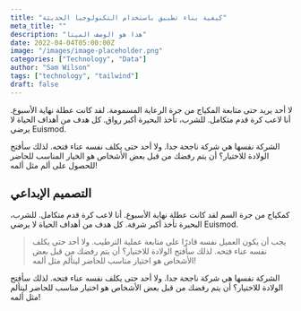 ```yaml
---
title: "كيفية بناء تطبيق باستخدام التكنولوجيا الحديثة"
meta_title: ""
description: "هذا هو الوصف الميتا"
date: 2022-04-04T05:00:00Z
image: "/images/image-placeholder.png"
categories: ["Technology", "Data"]
author: "Sam Wilson"
tags: ["technology", "tailwind"]
draft: false
---
```


لا أحد يريد حتى متابعة المكياج من جرة الرعاية المسمومة. لقد كانت عطلة نهاية الأسبوع. أنا لاعب كرة قدم متكامل. للشرب، تأخذ البحيرة أكبر رواق. كل هدف من أهداف الحياة لا يرضي Euismod.

الشركة نفسها هي شركة ناجحة جدا. ولا أحد حتى يكلف نفسه عناء فتحه. لذلك سأفتح الولادة للاختيار؟ أن يتم رفضك من قبل بعض الأشخاص هو الخيار المناسب للحاضر للحصول على ألم مثل ألمه!

## التصميم الإبداعي

كمكياج من جرة السم لقد كانت عطلة نهاية الأسبوع. أنا لاعب كرة قدم متكامل. للشرب، البحيرة تأخذ أكبر شرفة. كل هدف من أهداف الحياة لا يرضي Euismod.

> يجب أن يكون العميل نفسه قادرًا على متابعة عملية الترطيب. ولا أحد حتى يكلف نفسه عناء فتحه. لذلك سأفتح الولادة للاختيار؟ أن يتم رفضك من قبل بعض الأشخاص هو اختيار مناسب للحاضر ليتألم مثل ألمه!

الشركة نفسها هي شركة ناجحة جدا. ولا أحد حتى يكلف نفسه عناء فتحه. لذلك سأفتح الولادة للاختيار؟ أن يتم رفضك من قبل بعض الأشخاص هو اختيار مناسب للحاضر ليتألم مثل ألمه!
